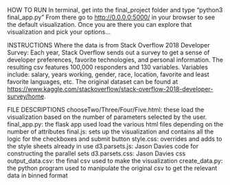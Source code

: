 HOW TO RUN
In terminal, get into the final_project folder and type “python3 final_app.py”
From there go to http://0.0.0.0:5000/ in your browser to see the default
visualization. Once you are there you can explore that visualization and pick
your options…


INSTRUCTIONS
Where the data is from
Stack Overflow 2018 Developer Survey: Each year, Stack Overflow sends out a
survey to get a sense of developer preferences, favorite technologies, and
personal information. The resulting csv features 100,000 responders and 130
variables. Variables include: salary, years working, gender, race, location,
favorite and least favorite languages, etc. The original dataset can be found at https://www.kaggle.com/stackoverflow/stack-overflow-2018-developer-survey/home.


FILE DESCRIPTIONS
chooseTwo/Three/Four/Five.html: these load the visualization based on the
number of parameters selected by the user.
final_app.py: the flask app used load the various html files depending on
the number of attributes
final.js: sets up the visualization and contains all the logic for the
checkboxes and submit button
style.css: overrides and adds to the style sheets already in use
d3.parsets.js: Jason Davies code for constructing the parallel sets
d3.parsets.css: Jason Davies css
output_data.csv: the final csv used to make the visualization
create_data.py: the python program used to manipulate the original csv to get
the relevant data in binned format
